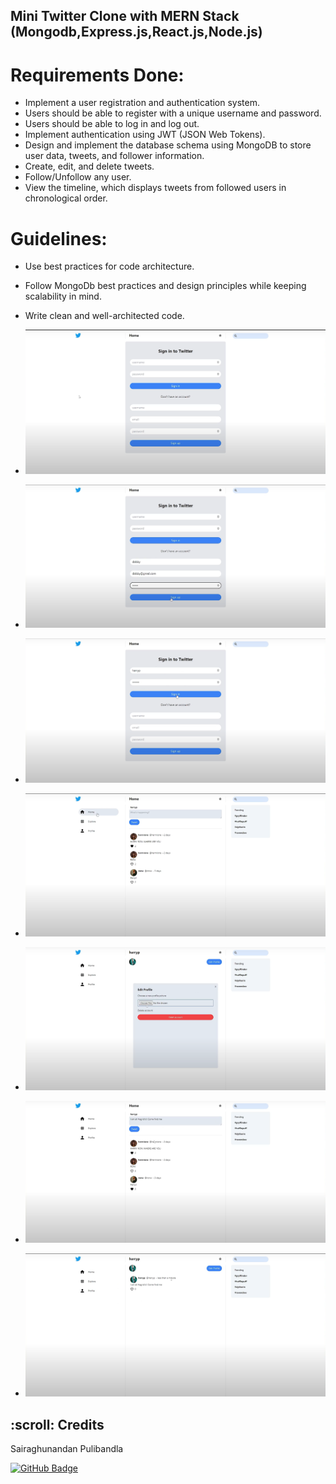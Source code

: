 ## Mini Twitter Clone with MERN Stack (Mongodb,Express.js,React.js,Node.js)

# Requirements Done:

- Implement a user registration and authentication system.
- Users should be able to register with a unique username and password.
- Users should be able to log in and log out.
- Implement authentication using JWT (JSON Web Tokens).
- Design and implement the database schema using MongoDB to store user data, tweets, and follower information.
- Create, edit, and delete tweets.
- Follow/Unfollow any user.
- View the timeline, which displays tweets from followed users in chronological order.

# Guidelines:
- Use best practices for code architecture.
- Follow MongoDb best practices and design principles while keeping scalability in mind.
- Write clean and well-architected code.

- ![Landing Page](https://github.com/sairaghunandanpulibandla/AP20110010793_Mini_Twitter_Clone_using-the-MERN-Stack_MongoDB-Express.js-React.js-Node.js/blob/master/Final%20Results%20Screenshots/Landing%20page.png)

- ![SignUp Page](https://github.com/sairaghunandanpulibandla/AP20110010793_Mini_Twitter_Clone_using-the-MERN-Stack_MongoDB-Express.js-React.js-Node.js/blob/master/Final%20Results%20Screenshots/Signup%20page.png)

- ![SignIn Page](https://github.com/sairaghunandanpulibandla/AP20110010793_Mini_Twitter_Clone_using-the-MERN-Stack_MongoDB-Express.js-React.js-Node.js/blob/master/Final%20Results%20Screenshots/Signin%20page.png)

- ![Home Page](https://github.com/sairaghunandanpulibandla/AP20110010793_Mini_Twitter_Clone_using-the-MERN-Stack_MongoDB-Express.js-React.js-Node.js/blob/master/Final%20Results%20Screenshots/Home%20page.png)

- ![Edit Profile Page](https://github.com/sairaghunandanpulibandla/AP20110010793_Mini_Twitter_Clone_using-the-MERN-Stack_MongoDB-Express.js-React.js-Node.js/blob/master/Final%20Results%20Screenshots/Edit%20Profile.png)

- ![Posting a Tweet](https://github.com/sairaghunandanpulibandla/AP20110010793_Mini_Twitter_Clone_using-the-MERN-Stack_MongoDB-Express.js-React.js-Node.js/blob/master/Final%20Results%20Screenshots/Tweet.png)

- ![User Tweet History](https://github.com/sairaghunandanpulibandla/AP20110010793_Mini_Twitter_Clone_using-the-MERN-Stack_MongoDB-Express.js-React.js-Node.js/blob/master/Final%20Results%20Screenshots/User%20Tweet%20History.png)



<!-- CREDITS -->
<h2 id="credits"> :scroll: Credits</h2>

Sairaghunandan Pulibandla

[![GitHub Badge](https://img.shields.io/badge/GitHub-100000?style=for-the-badge&logo=github&logoColor=white)](https://github.com/sairaghunandanpulibandla)
